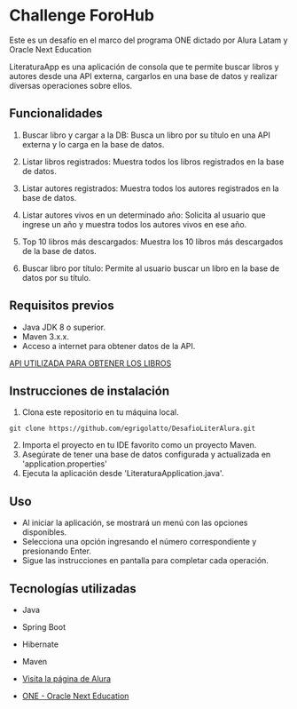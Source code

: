 # Challenge ForoHub

Este es un desafío en el marco del programa ONE dictado por Alura Latam y Oracle Next Education

LiteraturaApp es una aplicación de consola que te permite buscar libros y autores desde una API externa, cargarlos en una base de datos y realizar diversas operaciones sobre ellos.

## Funcionalidades

1. Buscar libro y cargar a la DB: Busca un libro por su título en una API externa y lo carga en la base de datos.

2. Listar libros registrados: Muestra todos los libros registrados en la base de datos.

3. Listar autores registrados: Muestra todos los autores registrados en la base de datos.

4. Listar autores vivos en un determinado año: Solicita al usuario que ingrese un año y muestra todos los autores vivos en ese año.

5. Top 10 libros más descargados: Muestra los 10 libros más descargados de la base de datos.

6. Buscar libro por título: Permite al usuario buscar un libro en la base de datos por su título.

## Requisitos previos

- Java JDK 8 o superior.
- Maven 3.x.x.
- Acceso a internet para obtener datos de la API.

[API UTILIZADA PARA OBTENER LOS LIBROS](https://gutendex.com/books/)

## Instrucciones de instalación

1. Clona este repositorio en tu máquina local.
```
git clone https://github.com/egrigolatto/DesafioLiterAlura.git
```
2. Importa el proyecto en tu IDE favorito como un proyecto Maven.
3. Asegúrate de tener una base de datos configurada y actualizada en 'application.properties'
4. Ejecuta la aplicación desde 'LiteraturaApplication.java'.

## Uso
- Al iniciar la aplicación, se mostrará un menú con las opciones disponibles.
- Selecciona una opción ingresando el número correspondiente y presionando Enter.
- Sigue las instrucciones en pantalla para completar cada operación.

## Tecnologías utilizadas
- Java
- Spring Boot
- Hibernate
- Maven


- [Visita la página de Alura](https://app.aluracursos.com/dashboard)
- [ONE - Oracle Next Education](https://www.oracle.com/ar/education/oracle-next-education/)